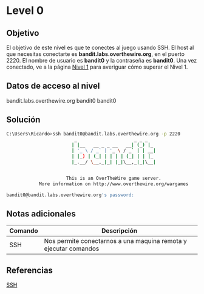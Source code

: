 # Level 0

## Objetivo
El objetivo de este nivel es que te conectes al juego usando SSH. El host al que necesitas conectarte es **bandit.labs.overthewire.org**, en el puerto 2220. El nombre de usuario es **bandit0** y la contraseña es **bandit0**. Una vez conectado, ve a la página [Nivel 1](https://overthewire.org/wargames/bandit/bandit1.html) para averiguar cómo superar el Nivel 1.

## Datos de acceso al nivel
bandit.labs.overthewire.org
bandit0
bandit0

## Solución
```bash
C:\Users\Ricardo>ssh bandit0@bandit.labs.overthewire.org -p 2220
                         _                     _ _ _
                        | |__   __ _ _ __   __| (_) |_
                        | '_ \ / _` | '_ \ / _` | | __|
                        | |_) | (_| | | | | (_| | | |_
                        |_.__/ \__,_|_| |_|\__,_|_|\__|


                      This is an OverTheWire game server.
            More information on http://www.overthewire.org/wargames

bandit0@bandit.labs.overthewire.org's password:
```

## Notas adicionales
| Comando | Descripción |
|--------|--------|
| SSH | Nos permite conectarnos a una maquina remota y ejecutar comandos |

## Referencias
[SSH](https://en.wikipedia.org/wiki/Secure_Shell)